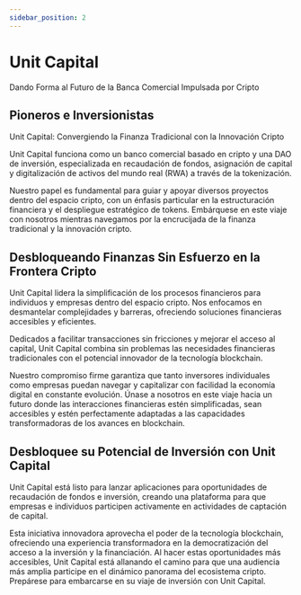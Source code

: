 ```yaml
---
sidebar_position: 2
---
```


# Unit Capital

Dando Forma al Futuro de la Banca Comercial Impulsada por Cripto

## Pioneros e Inversionistas

Unit Capital: Convergiendo la Finanza Tradicional con la Innovación Cripto

Unit Capital funciona como un banco comercial basado en cripto y una DAO de inversión, especializada en recaudación de fondos, asignación de capital y digitalización de activos del mundo real (RWA) a través de la tokenización.

Nuestro papel es fundamental para guiar y apoyar diversos proyectos dentro del espacio cripto, con un énfasis particular en la estructuración financiera y el despliegue estratégico de tokens.
Embárquese en este viaje con nosotros mientras navegamos por la encrucijada de la finanza tradicional y la innovación cripto.

## Desbloqueando Finanzas Sin Esfuerzo en la Frontera Cripto

Unit Capital lidera la simplificación de los procesos financieros para individuos y empresas dentro del espacio cripto. Nos enfocamos en desmantelar complejidades y barreras, ofreciendo soluciones financieras accesibles y eficientes.

Dedicados a facilitar transacciones sin fricciones y mejorar el acceso al capital, Unit Capital combina sin problemas las necesidades financieras tradicionales con el potencial innovador de la tecnología blockchain.

Nuestro compromiso firme garantiza que tanto inversores individuales como empresas puedan navegar y capitalizar con facilidad la economía digital en constante evolución.
Únase a nosotros en este viaje hacia un futuro donde las interacciones financieras estén simplificadas, sean accesibles y estén perfectamente adaptadas a las capacidades transformadoras de los avances en blockchain.

## Desbloquee su Potencial de Inversión con Unit Capital

Unit Capital está listo para lanzar aplicaciones para oportunidades de recaudación de fondos e inversión, creando una plataforma para que empresas e individuos participen activamente en actividades de captación de capital.

Esta iniciativa innovadora aprovecha el poder de la tecnología blockchain, ofreciendo una experiencia transformadora en la democratización del acceso a la inversión y la financiación.
Al hacer estas oportunidades más accesibles, Unit Capital está allanando el camino para que una audiencia más amplia participe en el dinámico panorama del ecosistema cripto.
Prepárese para embarcarse en su viaje de inversión con Unit Capital.
